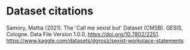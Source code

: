 # Dataset citations

Samory, Mattia (2021). The 'Call me sexist but' Dataset (CMSB). GESIS, Cologne. Data File Version 1.0.0, https://doi.org/10.7802/2251.
https://www.kaggle.com/datasets/dgrosz/sexist-workplace-statements
